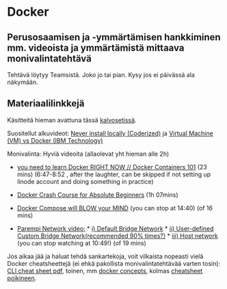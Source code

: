 # Docker

## Perusosaamisen ja -ymmärtämisen hankkiminen mm. videoista ja ymmärtämistä mittaava monivalintatehtävä

Tehtävä löytyy Teamsistä. Joko jo tai pian. Kysy jos ei päivässä ala näkymään.

## Materiaalilinkkejä

Käsitteitä hieman avattuna tässä [kalvosetissä](DockerConceptsAndVocabulary.pdf).

Suositellut alkuvideot: [Never install locally (Coderized)](https://youtu.be/J0NuOlA2xDc) ja [Virtual Machine (VM) vs Docker (IBM Technology)](https://youtu.be/a1M_thDTqmU) <br />

Monivalinta: Hyviä videoita (allaolevat yht hieman alle 2h)

* [you need to learn Docker RIGHT NOW // Docker Containers 101](https://www.youtube.com/watch?v=eGz9DS-aIeY) (23 mins) (6:47-8:52 , after the laughter, can be skipped if not setting up linode account and doing something in practice)
 
* [Docker Crash Course for Absolute Beginners](https://www.youtube.com/watch?v=pg19Z8LL06w) (1h 07mins)
 
* [Docker Compose will BLOW your MIND](https://www.youtube.com/watch?v=DM65_JyGxCo) (you can stop at 14:40) (of 16 mins) 
 
* [Parempi Network video:](https://www.youtube.com/watch?v=5grbXvV_DSk&t=62s) * [i) Default Bridge Network](https://www.youtube.com/watch?v=5grbXvV_DSk&t=113s) * [ii) User-defined Custom Bridge Network(recommended 90% times?)](https://www.youtube.com/watch?v=5grbXvV_DSk&t=260s) * [iii) Host network](https://www.youtube.com/watch?v=5grbXvV_DSk&t=532s) (you can stop watching at 10:49!) (of 19 mins)


Jos aikaa jää ja haluat tehdä sankartekoja, voit vilkaista nopeasti vielä Docker cheatsheettejä (ei ehkä pakollista monivalintatehtävää varten tosin): [CLI cheat sheet pdf](https://docs.docker.com/get-started/docker_cheatsheet.pdf), toinen, mm [docker concepts](https://extremeautomation.io/cheatsheets/docker-cheatsheet/), kolmas [cheatsheet poikineen](https://dockerlabs.collabnix.com/docker/cheatsheet/).